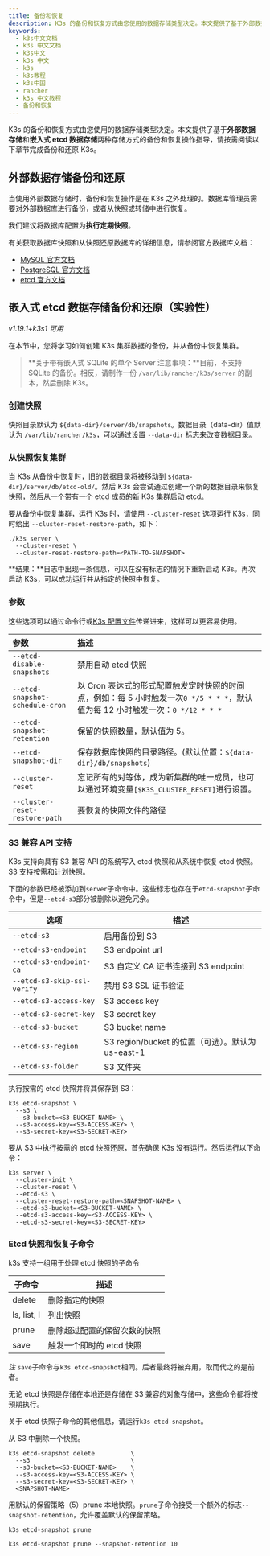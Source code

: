 ```yaml
---
title: 备份和恢复
description: K3s 的备份和恢复方式由您使用的数据存储类型决定。本文提供了基于外部数据存储和嵌入式 etcd 数据存储*两种存储方式的备份和恢复操作指导，请按需阅读以下章节完成备份和还原K3s。
keywords:
  - k3s中文文档
  - k3s 中文文档
  - k3s中文
  - k3s 中文
  - k3s
  - k3s教程
  - k3s中国
  - rancher
  - k3s 中文教程
  - 备份和恢复
---
```


K3s 的备份和恢复方式由您使用的数据存储类型决定。本文提供了基于**外部数据存储**和**嵌入式 etcd 数据存储**两种存储方式的备份和恢复操作指导，请按需阅读以下章节完成备份和还原 K3s。

## 外部数据存储备份和还原

当使用外部数据存储时，备份和恢复操作是在 K3s 之外处理的。数据库管理员需要对外部数据库进行备份，或者从快照或转储中进行恢复。

我们建议将数据库配置为**执行定期快照**。

有关获取数据库快照和从快照还原数据库的详细信息，请参阅官方数据库文档：

- [MySQL 官方文档](https://dev.mysql.com/doc/refman/8.0/en/replication-snapshot-method.html)
- [PostgreSQL 官方文档](https://www.postgresql.org/docs/8.3/backup-dump.html)
- [etcd 官方文档](https://etcd.io/docs/latest/op-guide/recovery/)

## 嵌入式 etcd 数据存储备份和还原（实验性）

_v1.19.1+k3s1 可用_

在本节中，您将学习如何创建 K3s 集群数据的备份，并从备份中恢复集群。

> **关于带有嵌入式 SQLite 的单个 Server 注意事项：**目前，不支持 SQLite 的备份。相反，请制作一份 `/var/lib/rancher/k3s/server` 的副本，然后删除 K3s。

### 创建快照

快照目录默认为 `${data-dir}/server/db/snapshots`。数据目录（data-dir）值默认为 `/var/lib/rancher/k3s`，可以通过设置 `--data-dir` 标志来改变数据目录。

### 从快照恢复集群

当 K3s 从备份中恢复时，旧的数据目录将被移动到 `${data-dir}/server/db/etcd-old/`。然后 K3s 会尝试通过创建一个新的数据目录来恢复快照，然后从一个带有一个 etcd 成员的新 K3s 集群启动 etcd。

要从备份中恢复集群，运行 K3s 时，请使用 `--cluster-reset` 选项运行 K3s，同时给出 `--cluster-reset-restore-path`，如下：

```shell
./k3s server \
  --cluster-reset \
  --cluster-reset-restore-path=<PATH-TO-SNAPSHOT>
```

**结果：**日志中出现一条信息，可以在没有标志的情况下重新启动 K3s。再次启动 K3s，可以成功运行并从指定的快照中恢复。

### 参数

这些选项可以通过命令行或[K3s 配置文件](/docs/k3s/installation/install-options/_index)传递进来，这样可以更容易使用。

| 参数                            | 描述                                                                                                                           |
| :------------------------------ | :----------------------------------------------------------------------------------------------------------------------------- |
| `--etcd-disable-snapshots`      | 禁用自动 etcd 快照                                                                                                             |
| `--etcd-snapshot-schedule-cron` | 以 Cron 表达式的形式配置触发定时快照的时间点，例如：每 5 小时触发一次`0 */5 * * *`，默认值为每 12 小时触发一次：`0 */12 * * *` |
| `--etcd-snapshot-retention`     | 保留的快照数量，默认值为 5。                                                                                                   |
| `--etcd-snapshot-dir`           | 保存数据库快照的目录路径。(默认位置：`${data-dir}/db/snapshots`)                                                               |
| `--cluster-reset`               | 忘记所有的对等体，成为新集群的唯一成员，也可以通过环境变量`[$K3S_CLUSTER_RESET]`进行设置。                                     |
| `--cluster-reset-restore-path`  | 要恢复的快照文件的路径                                                                                                         |

### S3 兼容 API 支持

K3s 支持向具有 S3 兼容 API 的系统写入 etcd 快照和从系统中恢复 etcd 快照。S3 支持按需和计划快照。

下面的参数已经被添加到`server`子命令中。这些标志也存在于`etcd-snapshot`子命令中，但是`--etcd-s3`部分被删除以避免冗余。

| 选项                        | 描述                                              |
| --------------------------- | ------------------------------------------------- |
| `--etcd-s3`                 | 启用备份到 S3                                     |
| `--etcd-s3-endpoint`        | S3 endpoint url                                   |
| `--etcd-s3-endpoint-ca`     | S3 自定义 CA 证书连接到 S3 endpoint               |
| `--etcd-s3-skip-ssl-verify` | 禁用 S3 SSL 证书验证                              |
| `--etcd-s3-access-key`      | S3 access key                                     |
| `--etcd-s3-secret-key`      | S3 secret key                                     |
| `--etcd-s3-bucket`          | S3 bucket name                                    |
| `--etcd-s3-region`          | S3 region/bucket 的位置（可选）。默认为 us-east-1 |
| `--etcd-s3-folder`          | S3 文件夹                                         |

执行按需的 etcd 快照并将其保存到 S3：

```
k3s etcd-snapshot \
  --s3 \
  --s3-bucket=<S3-BUCKET-NAME> \
  --s3-access-key=<S3-ACCESS-KEY> \
  --s3-secret-key=<S3-SECRET-KEY>
```

要从 S3 中执行按需的 etcd 快照还原，首先确保 K3s 没有运行。然后运行以下命令：

```
k3s server \
  --cluster-init \
  --cluster-reset \
  --etcd-s3 \
  --cluster-reset-restore-path=<SNAPSHOT-NAME> \
  --etcd-s3-bucket=<S3-BUCKET-NAME> \
  --etcd-s3-access-key=<S3-ACCESS-KEY> \
  --etcd-s3-secret-key=<S3-SECRET-KEY>
```

### Etcd 快照和恢复子命令

k3s 支持一组用于处理 etcd 快照的子命令

| 子命令      | 描述                         |
| ----------- | ---------------------------- |
| delete      | 删除指定的快照               |
| ls, list, l | 列出快照                     |
| prune       | 删除超过配置的保留次数的快照 |
| save        | 触发一个即时的 etcd 快照     |

_注_ `save`子命令与`k3s etcd-snapshot`相同。后者最终将被弃用，取而代之的是前者。

无论 etcd 快照是存储在本地还是存储在 S3 兼容的对象存储中，这些命令都将按预期执行。

关于 etcd 快照子命令的其他信息，请运行`k3s etcd-snapshot`。

从 S3 中删除一个快照。

```
k3s etcd-snapshot delete          \
  --s3                            \
  --s3-bucket=<S3-BUCKET-NAME>    \
  --s3-access-key=<S3-ACCESS-KEY> \
  --s3-secret-key=<S3-SECRET-KEY> \
  <SNAPSHOT-NAME>
```

用默认的保留策略（5）prune 本地快照。`prune`子命令接受一个额外的标志`--snapshot-retention`，允许覆盖默认的保留策略。

```
k3s etcd-snapshot prune
```

```
k3s etcd-snapshot prune --snapshot-retention 10
```
